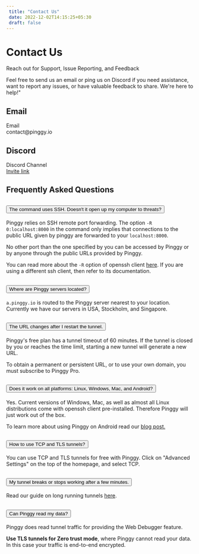 ```yaml
---
 title: "Contact Us" 
 date: 2022-12-02T14:15:25+05:30 
 draft: false 
---
```


<div class="row" style="max-width: 800px; margin: 0 auto">
<div class="col-lg-12 col-md-12 mb-4">
<h1>Contact Us</h1>
<p>Reach out for Support, Issue Reporting, and Feedback

Feel free to send us an email or ping us on Discord if you need assistance, want to report any issues, or have valuable feedback to share. We're here to help!"</p>
</div>

<div class="col-lg-6 col-md-6">
  <div class="card p-4">
    <h2>Email</h2>
    <div class="d-flex flex-row bd-highlight justify-content-start">
        <div class="feature bg-primary bg-gradient text-white rounded-3 mb-3"><i class="bi bi-envelope"></i></div>
        <div class="px-2 bd-highlight">
        <div class="feature-name">Email</div>
        <div class="feature-description">contact@pinggy.io</div>
        </div>
    </div>
  </div>
</div>
<div class="col-lg-6 col-md-6">
  <div class="card p-4">
    <h2>Discord</h2>
    <div class="d-flex flex-row bd-highlight justify-content-start">
        <div class="feature bg-primary bg-gradient text-white rounded-3 mb-3"><i class="bi bi-discord"></i></div>
        <div class="px-2 bd-highlight">
        <div class="feature-name">Discord Channel <a href="https://discord.com/channels/1102248461149147159" target="_blank"> <i class="bi bi-arrow-up-right-square"></i></a></div>
        <div class="feature-description"><a href="https://discord.gg/KX5DpTs3xx" target="_blank">Invite link</a></div>
        </div>
    </div>
  </div>
</div>

<div class="row mt-4">
<div class="col-lg-12 col-md-12">
<div class="">
  <div id="my-reform"></div>
</div>
</div>
</div>
</div>

<section class="py-5 border-top" id="faq">
    <div class="container my-5">
        <div class="my-3 row justify-content-center">
            <div class="col-lg-12">
                <h2 class="mb-5 text-center fw-light">Frequently Asked Questions</h2>
            </div>
        </div>
        <div class="row justify-content-center">
            <div class="col-lg-8">
                <div class="accordion" id="accordionFaq">
                    <div class="accordion-item">
                        <h2 class="accordion-header" id="headingOne">
                            <button class="accordion-button collapsed" type="button" data-bs-toggle="collapse"
                                data-bs-target="#collapseOne" aria-expanded="false" aria-controls="collapseOne">
                                The command uses SSH. Doesn't it open up my computer to threats?
                            </button>
                        </h2>
                        <div id="collapseOne" class="accordion-collapse collapse" aria-labelledby="headingOne"
                            data-bs-parent="#accordionFaq">
                            <div class="accordion-body">
                                <p>
                                    Pinggy relies on SSH remote port forwarding. The option
                                    <code>-R 0:localhost:8000</code> in the command only implies that connections to
                                    the
                                    public URL given by pinggy are forwarded to your <code>localhost:8000</code>.
                                </p>
                                <p class="alert alert-dark bg-light bg-gradient">
                                    No other port than the one specified by you can be accessed by Pinggy or by
                                    anyone
                                    through the public URLs provided by Pinggy.
                                </p>
                                <p>
                                    You can read more about the <code>-R</code> option of openssh client <a
                                        href="https://man7.org/linux/man-pages/man1/ssh.1.html"
                                        target="_blank">here</a>. If you are using a different ssh client, then
                                    refer to
                                    its documentation.
                                </p>
                            </div>
                        </div>
                    </div>
                    <div class="accordion-item">
                        <h2 class="accordion-header" id="headingServerLocation">
                            <button class="accordion-button collapsed" type="button" data-bs-toggle="collapse"
                                data-bs-target="#collapseServerLocation" aria-expanded="false"
                                aria-controls="collapseServerLocation">
                                Where are Pinggy servers located?
                            </button>
                        </h2>
                        <div id="collapseServerLocation" class="accordion-collapse collapse"
                            aria-labelledby="headingServerLocation" data-bs-parent="#accordionFaq">
                            <div class="accordion-body">
                                <p>
                                    <code>a.pinggy.io</code> is routed to the Pinggy server nearest to your location. Currently we have our servers in USA, Stockholm, and Singapore.
                                </p>
                            </div>
                        </div>
                    </div>
                    <div class="accordion-item">
                        <h2 class="accordion-header" id="headingTwo">
                            <button class="accordion-button collapsed" type="button" data-bs-toggle="collapse"
                                data-bs-target="#collapseTwo" aria-expanded="false" aria-controls="collapseTwo">
                                The URL changes after I restart the tunnel.
                            </button>
                        </h2>
                        <div id="collapseTwo" class="accordion-collapse collapse" aria-labelledby="headingTwo"
                            data-bs-parent="#accordionFaq">
                            <div class="accordion-body">
                                <p>Pinggy's free plan has a tunnel timeout of 60 minutes. If the tunnel is closed by
                                    you
                                    or reaches the time limit, starting a new tunnel will generate a new URL.</p>
                                <p>To obtain a permanent or persistent URL, or to use your own domain, you must
                                    subscribe to Pinggy Pro.</p>
                            </div>
                        </div>
                    </div>
                    <div class="accordion-item">
                        <h2 class="accordion-header" id="headingThree">
                            <button class="accordion-button collapsed" type="button" data-bs-toggle="collapse"
                                data-bs-target="#collapseThree" aria-expanded="false" aria-controls="collapseThree">
                                Does it work on all platforms: Linux, Windows, Mac, and Android?
                            </button>
                        </h2>
                        <div id="collapseThree" class="accordion-collapse collapse" aria-labelledby="headingThree"
                            data-bs-parent="#accordionFaq">
                            <div class="accordion-body">
                                <p>Yes. Current versions of Windows, Mac, as well as almost all Linux distributions
                                    come
                                    with openssh client pre-installed. Therefore Pinggy will just work out of the
                                    box.
                                </p>
                                <p>To learn more about using Pinggy on Android read our <a
                                        href="https://pinggy.io/blog/host_website_on_android/" target="_blank">blog
                                        post.</a></p>
                            </div>
                        </div>
                    </div>
                    <div class="accordion-item">
                        <h2 class="accordion-header" id="headingFour">
                            <button class="accordion-button collapsed" type="button" data-bs-toggle="collapse"
                                data-bs-target="#collapseFour" aria-expanded="false" aria-controls="collapseFour">
                                How to use TCP and TLS tunnels?
                            </button>
                        </h2>
                        <div id="collapseFour" class="accordion-collapse collapse" aria-labelledby="headingFour"
                            data-bs-parent="#accordionFaq">
                            <div class="accordion-body">
                                <p>You can use TCP and TLS tunnels for free with Pinggy. Click on "Advanced Settings" on the top of the homepage, and select TCP.</p>
                            </div>
                        </div>
                    </div>
                    <div class="accordion-item">
                        <h2 class="accordion-header" id="headingFive">
                            <button class="accordion-button collapsed" type="button" data-bs-toggle="collapse"
                                data-bs-target="#collapseFive" aria-expanded="false" aria-controls="collapseFive">
                                My tunnel breaks or stops working after a few minutes.
                            </button>
                        </h2>
                        <div id="collapseFive" class="accordion-collapse collapse" aria-labelledby="headingFive"
                            data-bs-parent="#accordionFaq">
                            <div class="accordion-body">
                                <p>Read our guide on long running tunnels <a
                                        href="https://pinggy.io/docs/guides/long_running_tunnels/"
                                        target="_blank">here</a>. </p>
                            </div>
                        </div>
                    </div>
                    <div class="accordion-item">
                        <h2 class="accordion-header" id="headingSix">
                            <button class="accordion-button collapsed" type="button" data-bs-toggle="collapse"
                                data-bs-target="#collapseSix" aria-expanded="false" aria-controls="collapseSix">
                                Can Pinggy read my data?
                            </button>
                        </h2>
                        <div id="collapseSix" class="accordion-collapse collapse" aria-labelledby="headingSix"
                            data-bs-parent="#accordionFaq">
                            <div class="accordion-body">
                                <p>Pinggy does read tunnel traffic for providing the Web Debugger feature.</p>
                                <p><b>Use TLS tunnels for Zero trust mode</b>, where Pinggy cannot read your data. In this case your traffic is end-to-end encrypted.</p>
                            </div>
                        </div>
                    </div>
                </div>
            </div>
        </div>
    </div>
</section>


<script>window.Reform=window.Reform||function(){(Reform.q=Reform.q||[]).push(arguments)};</script>
<script id="reform-script" async src="https://embed.reform.app/v1/embed.js"></script>
<script>
    Reform('init', {
        url: 'https://forms.reform.app/DtpE3m/feedback/noRstj',
        target: '#my-reform',
        background: 'default',
    })
</script>
